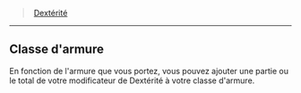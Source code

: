﻿---
!GenericItem
Name: Classe d'armure
Id: abilities_dexterity_hd.md#classe-darmure
ParentLink: abilities_dexterity_hd.md#dextérité
ParentName: Dextérité
NameLevel: 2
Attributes: {}
---
> [Dextérité](hd_abilities_dexterity.md)

---

## Classe d'armure

En fonction de l'armure que vous portez, vous pouvez ajouter une partie ou le total de votre modificateur de Dextérité à votre classe d'armure.


